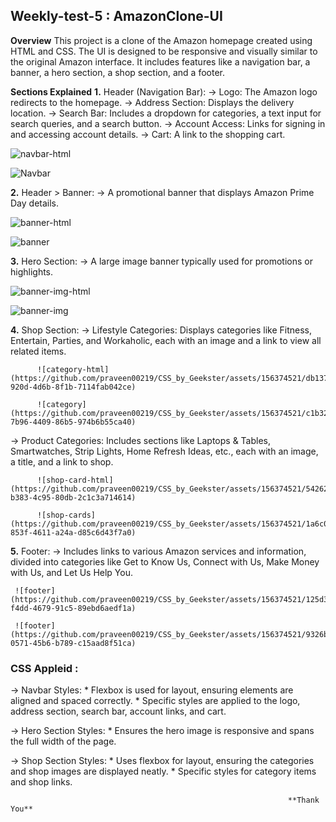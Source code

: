 ## Weekly-test-5 : AmazonClone-UI

**Overview**
This project is a clone of the Amazon homepage created using HTML and CSS. The UI is designed to be responsive 
and visually similar to the original Amazon interface. It includes features like a navigation bar, a banner, 
a hero section, a shop section, and a footer.

**Sections Explained**
**1.** Header (Navigation Bar):
  -> Logo: The Amazon logo redirects to the homepage.
  -> Address Section: Displays the delivery location.
  -> Search Bar: Includes a dropdown for categories, a text input for search queries, and a search button.
  -> Account Access: Links for signing in and accessing account details.
  -> Cart: A link to the shopping cart.
  
  ![navbar-html](https://github.com/praveen00219/CSS_by_Geekster/assets/156374521/08857320-0bbc-4ff3-9c56-6ff96a287f24)

  ![Navbar](https://github.com/praveen00219/CSS_by_Geekster/assets/156374521/815817a0-8ba4-45ae-85b7-a3c223126a58)


**2.** Header > Banner:
  -> A promotional banner that displays Amazon Prime Day details.
  
   ![banner-html](https://github.com/praveen00219/CSS_by_Geekster/assets/156374521/372ac8bb-c998-4cf2-a0d1-464dfd8adddd)

  ![banner](https://github.com/praveen00219/CSS_by_Geekster/assets/156374521/79268fd9-9af4-4292-821c-66e6a078ef74)


**3.** Hero Section:
  -> A large image banner typically used for promotions or highlights.
  
   ![banner-img-html](https://github.com/praveen00219/CSS_by_Geekster/assets/156374521/85e027a2-39bf-4fe3-9d83-ce1473c6c357)

  ![banner-img](https://github.com/praveen00219/CSS_by_Geekster/assets/156374521/8a2e2579-026d-4728-a086-195f3474a577)


**4.** Shop Section:
  -> Lifestyle Categories: 
          Displays categories like Fitness, Entertain, Parties, and Workaholic, 
          each with an image and a link to view all related items.
          
          ![category-html](https://github.com/praveen00219/CSS_by_Geekster/assets/156374521/db13720a-920d-4d6b-8f1b-7114fab042ce)

          ![category](https://github.com/praveen00219/CSS_by_Geekster/assets/156374521/c1b32400-7b96-4409-86b5-974b6b55ca40)


  -> Product Categories: 
          Includes sections like Laptops & Tables, Smartwatches, Strip Lights, Home Refresh Ideas, etc.,
          each with an image, a title, and a link to shop.

          ![shop-card-html](https://github.com/praveen00219/CSS_by_Geekster/assets/156374521/542623fa-b383-4c95-80db-2c1c3a714614)

          ![shop-cards](https://github.com/praveen00219/CSS_by_Geekster/assets/156374521/1a6c0674-853f-4611-a24a-d85c6d43f7a0)


**5.** Footer:
  -> Includes links to various Amazon services and information, divided into categories like Get to Know Us, 
     Connect with Us, Make Money with Us, and Let Us Help You.

     ![footer](https://github.com/praveen00219/CSS_by_Geekster/assets/156374521/125d30f5-f4dd-4679-91c5-89ebd6aedf1a)

     ![footer](https://github.com/praveen00219/CSS_by_Geekster/assets/156374521/9326b7e4-0571-45b6-b789-c15aad8f51ca)

  
### CSS Appleid :
 -> Navbar Styles:
       * Flexbox is used for layout, ensuring elements are aligned and spaced correctly.
       * Specific styles are applied to the logo, address section, search bar, account links, and cart.

 -> Hero Section Styles:
       * Ensures the hero image is responsive and spans the full width of the page. 

 -> Shop Section Styles:
       * Uses flexbox for layout, ensuring the categories and shop images are displayed neatly.
       * Specific styles for category items and shop links.     

  
                                                                  **Thank You**
